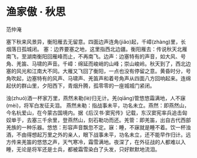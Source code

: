 <link href="../../css/style.css" rel="stylesheet" type="text/css" />

# 渔家傲 · 秋思

<span class="r">范仲淹

<div class="p">

塞下秋来风景异，衡阳雁去无留意。四面边声连角(jiǎo)起，千嶂(zhàng)里，长烟落日孤城闭。
<span class="comment">塞：边界要塞之地，这里指西北边疆。衡阳雁去：传说秋天北雁南飞，至湖南衡阳回雁峰而止，不再南飞。边声：边塞特有的声音，如大风、号角、羌笛、马啸的声音。千嶂：绵延而峻峭的山峰；崇山峻岭。秋天到了，西北边塞的风光和江南大不同。大雁又飞回了衡阳，一点也没有停留之意。黄昏时分，号角吹起，边塞特有的风声、马啸声、羌笛声和着号角声从四面八方回响起来。连绵起伏的群山里，夕阳西下，青烟升腾，孤零零的一座城城门紧闭。

浊(zhuó)酒一杯家万里，燕然未勒(lè)归无计。羌(qiāng)管悠悠霜满地，人不寐(mèi)，将军白发征夫泪。 
<span class="comment">燕然未勒：指战事未平，功名未立。燕然：即燕然山，今名杭爱山，在今蒙古国境内。据《后汉书·窦宪传》记载，东汉窦宪率兵追击匈奴单于，去塞三千余里，登燕然山，刻石勒功而还。羌管：即羌笛，出自古代西部羌族的一种乐器。悠悠：形容声音飘忽不定。寐：睡，不寐就是睡不着。饮一杯浊酒，不由得想起万里之外的亲人，眼下战事未平，功名未立，还不能早作归计。远方传来羌笛的悠悠之声，天气寒冷，霜雪满地。夜深了，在外征战的人都难以入睡，无论是将军还是士兵，都被霜雪染白了头发，只好默默地流泪。
